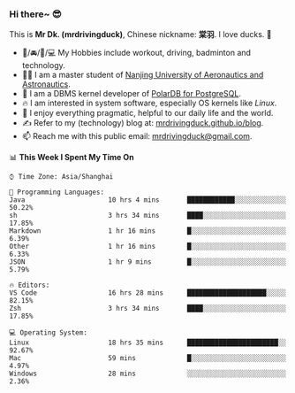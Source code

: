### Hi there~ 😎

This is **Mr Dk. (mrdrivingduck)**, Chinese nickname: **棠羽**. I love ducks. 🦆

- 💪/🚘/🏸/💻 My Hobbies include workout, driving, badminton and technology.
- 👨‍🎓 I am a master student of [Nanjing University of Aeronautics and Astronautics](https://en.wikipedia.org/wiki/Nanjing_University_of_Aeronautics_and_Astronautics).
- 🍊 I am a DBMS kernel developer of [PolarDB for PostgreSQL](https://github.com/ApsaraDB/PolarDB-for-PostgreSQL).
- 🔥 I am interested in system software, especially OS kernels like *Linux*.
- 🔧 I enjoy everything pragmatic, helpful to our daily life and the world.
- ✍ Refer to my (technology) blog at: [mrdrivingduck.github.io/blog](https://www.mrdrivingduck.cn/blog/#/).
- 📫 Reach me with this public email: [mrdrivingduck@gmail.com](mailto:mrdrivingduck@gmail.com).

<!--START_SECTION:waka-->
📊 **This Week I Spent My Time On** 

```text
⌚︎ Time Zone: Asia/Shanghai

💬 Programming Languages: 
Java                     10 hrs 4 mins       ████████████░░░░░░░░░░░░░   50.22% 
sh                       3 hrs 34 mins       ████░░░░░░░░░░░░░░░░░░░░░   17.85% 
Markdown                 1 hr 16 mins        █░░░░░░░░░░░░░░░░░░░░░░░░   6.39% 
Other                    1 hr 16 mins        █░░░░░░░░░░░░░░░░░░░░░░░░   6.33% 
JSON                     1 hr 9 mins         █░░░░░░░░░░░░░░░░░░░░░░░░   5.79%

🔥 Editors: 
VS Code                  16 hrs 28 mins      ████████████████████░░░░░   82.15% 
Zsh                      3 hrs 34 mins       ████░░░░░░░░░░░░░░░░░░░░░   17.85%

💻 Operating System: 
Linux                    18 hrs 35 mins      ███████████████████████░░   92.67% 
Mac                      59 mins             █░░░░░░░░░░░░░░░░░░░░░░░░   4.97% 
Windows                  28 mins             ░░░░░░░░░░░░░░░░░░░░░░░░░   2.36%

```


<!--END_SECTION:waka-->

<!-- ![Mr Dk.'s GitHub Stats](https://github-readme-stats.vercel.app/api?username=mrdrivingduck&count_private&show_icons=true&theme=buefy) -->

<!-- ![Most Used Languages](https://github-readme-stats.vercel.app/api/top-langs/?username=mrdrivingduck&exclude_repo=mips32-CPU,snort-tcp-socket&theme=buefy&layout=compact&langs_count=10) -->


<!--
**mrdrivingduck/mrdrivingduck** is a ✨ _special_ ✨ repository because its `README.md` (this file) appears on your GitHub profile.

Here are some ideas to get you started:

- 🔭 I’m currently working on ...
- 🌱 I’m currently learning ...
- 👯 I’m looking to collaborate on ...
- 🤔 I’m looking for help with ...
- 💬 Ask me about ...
- 📫 How to reach me: ...
- 😄 Pronouns: ...
- ⚡ Fun fact: ...
-->
